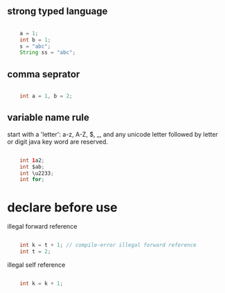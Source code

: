 
## strong typed language

```java

    a = 1;
    int b = 1;
    s = "abc";
    String ss = "abc";

```


## comma seprator
```java

    int a = 1, b = 2;

```


## variable name rule
start with a 'letter': a-z, A-Z, $, _, and any unicode letter
followed by letter or digit
java key word are reserved.

```java

    int 1a2;
    int $ab;
    int \u2233;
    int for;

```


# declare before use

illegal forward reference
```java

    int k = t + 1; // compile-error illegal forward reference
    int t = 2;

```

illegal self reference
```java

    int k = k + 1;

```

